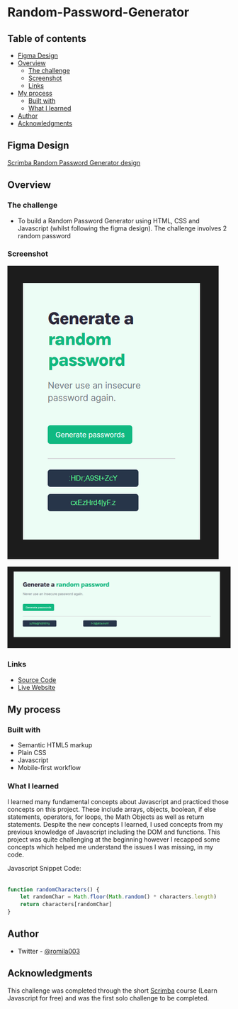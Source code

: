 # Random-Password-Generator


## Table of contents

- [Figma Design](#figma-design)
- [Overview](#overview)
  - [The challenge](#the-challenge)
  - [Screenshot](#screenshot)
  - [Links](#links)
- [My process](#my-process)
  - [Built with](#built-with)
  - [What I learned](#what-i-learned)
- [Author](#author)
- [Acknowledgments](#acknowledgments)

## Figma Design

[Scrimba Random Password Generator design](https://www.figma.com/file/NEj9JDycMjF3XKXq7swoc9/Random-Password-Generator-(New-version)?node-id=102%3A702)

## Overview

### The challenge

- To build a Random Password Generator using HTML, CSS and Javascript (whilst following the figma design). The challenge involves 2 random password 

### Screenshot

![Mobile Preview](https://github.com/romila2003/Random-Password-Generator/blob/main/mobile-screen.PNG)

![Desktop Preview](https://github.com/romila2003/Random-Password-Generator/blob/main/desktop-screen.PNG)

### Links

 - [Source Code](https://github.com/romila2003/Random-Password-Generator)
 - [Live Website](https://scrimba-random-password-generator.netlify.app/)

## My process

### Built with

- Semantic HTML5 markup
- Plain CSS
- Javascript
- Mobile-first workflow

### What I learned

I learned many fundamental concepts about Javascript and practiced those concepts on this project. These include arrays, objects, boolean, if else statements, operators, for loops, the Math Objects as well as return statements. Despite the new concepts I learned, I used concepts from my previous knowledge of Javascript including the DOM and functions. This project was quite challenging at the beginning however I recapped some concepts which helped me understand the issues I was missing, in my code.

Javascript Snippet Code: 

```js

function randomCharacters() {
    let randomChar = Math.floor(Math.random() * characters.length)
    return characters[randomChar]
}

```

## Author

- Twitter - [@romila003](https://www.twitter.com/romila003)

## Acknowledgments

This challenge was completed through the short [Scrimba](https://scrimba.com/learn/learnjavascript) course (Learn Javascript for free) and was the first solo challenge to be completed.
